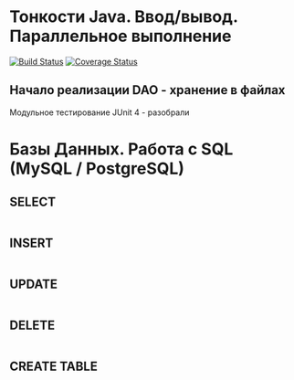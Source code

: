 ﻿Тонкости Java. Ввод/вывод. Параллельное выполнение
==================================================

[![Build Status](https://travis-ci.org/levelp/java_05.svg?branch=master)](https://travis-ci.org/levelp/java_05)
[![Coverage Status](https://coveralls.io/repos/github/levelp/java_05/badge.svg?branch=master)](https://coveralls.io/github/levelp/java_05?branch=master)

Начало реализации DAO - хранение в файлах
-----------------------------------------
 
Модульное тестирование JUnit 4 - разобрали


Базы Данных. Работа с SQL (MySQL / PostgreSQL)
==============================================


SELECT 
------

``` SQL

```

INSERT
------
``` SQL

```


UPDATE 
------
``` SQL

```


DELETE
------
``` SQL

```


CREATE TABLE
------------
``` SQL

```
